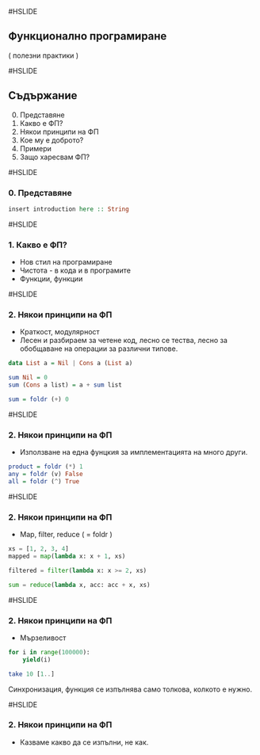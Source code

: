 #HSLIDE
## Функционално програмиране
( полезни практики )  

#HSLIDE
## Съдържание
0. Представяне
1. Какво е ФП?
2. Някои принципи на ФП
3. Кое му е доброто?
4. Примери
5. Защо харесвам ФП?

#HSLIDE
### 0. Представяне
```haskell
insert introduction here :: String
```

#HSLIDE
### 1. Какво е ФП?
* Нов стил на програмиране
* Чистота - в кода и в програмите
* Функции, функции

#HSLIDE
### 2. Някои принципи на ФП
* Краткост, модулярност
* Лесен и разбираем за четене код, лесно се тества, лесно за обобщаване на операции за различни типове.

```haskell
data List a = Nil | Cons a (List a)

sum Nil = 0
sum (Cons a list) = a + sum list

sum = foldr (+) 0
```

#HSLIDE
### 2. Някои принципи на ФП
* Използване на една фунцкия за имплементацията на много други.

```haskell
product = foldr (*) 1
any = foldr (v) False
all = foldr (^) True
```

#HSLIDE
### 2. Някои принципи на ФП
* Map, filter, reduce ( = foldr )

```python
xs = [1, 2, 3, 4]
mapped = map(lambda x: x + 1, xs)
```

```python
filtered = filter(lambda x: x >= 2, xs)
```

```python
sum = reduce(lambda x, acc: acc + x, xs)
```

#HSLIDE
### 2. Някои принципи на ФП
* Мързеливост

```python
for i in range(100000):
    yield(i)
```

```haskell
take 10 [1..]
```

Синхронизация, функция се изпълнява само толкова, колкото е нужно. 

#HSLIDE
### 2. Някои принципи на ФП
* Казваме какво да се изпълни, не как.
